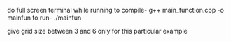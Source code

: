 do full screen terminal while running
to compile-
g++ main_function.cpp -o mainfun
to run-
./mainfun

give grid size between 3 and 6 only for this particular example 